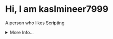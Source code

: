 <h1>Hi, I am kaslmineer7999</h1>
<p>A person who likes Scripting</p>
<details>
	<summary>More Info...</summary>
	<ul>
		<li>Gender: Male</li>
		<li>(Main) Languages: BASH, HTML, CSS</li>
		<li>Likes doing: Web development(?), Scripting</li>
	</ul>
	<p align="center" width="100%">
		<img src="https://github-readme-stats.vercel.app/api/?username=kaslmineer7999&theme=dracula&show_icons=true&count_private=true&hide_border=false"/>
	</p>
	<table align="center">
		<tbody>
			<tr><th colspan="2">Profiles</th></tr>
			<tr><th>GitHub</th><td><a href="http://GitHub.com/kaslmineer7999/">http://GitHub.com/kaslmineer7999/</a></td></tr>
			<tr><th>YouTube</th><td><a href="http://www.YouTube.com/@kaslmineer7999/videos/">http://www.YouTube.com/@kaslmineer7999/videos/</a></td></tr>
			<tr><th>CodePen</th><td><a href="http://CodePen.io/kaslmineer7999/">http://CodePen.io/kaslmineer7999/</a></td></tr>
		</tbody>
	</table>
</details>
